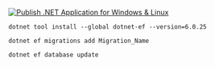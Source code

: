 [![Publish .NET Application for Windows & Linux](https://github.com/byko-dev/music-player/actions/workflows/dotnet-build.yml/badge.svg)](https://github.com/byko-dev/music-player/actions/workflows/dotnet-build.yml)

``` 
dotnet tool install --global dotnet-ef --version=6.0.25

dotnet ef migrations add Migration_Name

dotnet ef database update
```
